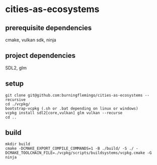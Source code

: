 # cities-as-ecosystems

## prerequisite dependencies
cmake,
vulkan sdk,
ninja

## project dependencies
SDL2,
glm

## setup
    git clone git@github.com:burningflemingo/cities-as-ecosystems --recursive
    cd ./vcpkg/
    bootstrap-vcpkg (.sh or .bat depending on linux or windows)
    vcpkg install sdl2[core,vulkan] glm vulkan --recurse
    cd ..

## build 
    mkdir build
    cmake -DCMAKE_EXPORT_COMPILE_COMMANDS=1 -B ./build/ -S ./ -DCMAKE_TOOLCHAIN_FILE=./vcpkg/scripts/buildsystems/vcpkg.cmake -G ninja
